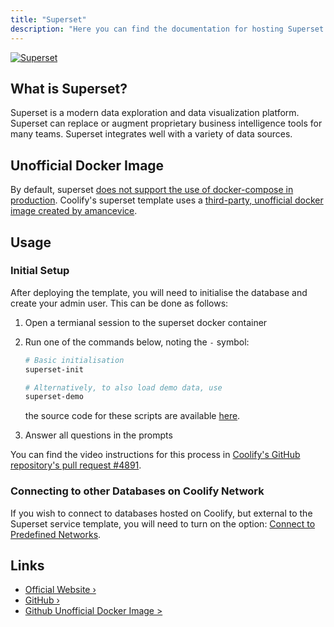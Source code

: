 ```yaml
---
title: "Superset"
description: "Here you can find the documentation for hosting Superset with Coolify."
---
```


[![Superset](https://camo.githubusercontent.com/f6f25227203811335bbfc181e6dded66b57cbdbeafe346c0f4e5773bae157aeb/68747470733a2f2f73757065727365742e6170616368652e6f72672f696d672f73757065727365742d6c6f676f2d686f72697a2d6170616368652e737667)](https://superset.apache.org)

## What is Superset?

Superset is a modern data exploration and data visualization platform. Superset can replace or augment proprietary business intelligence tools for many teams. Superset integrates well with a variety of data sources.

## Unofficial Docker Image

By default, superset [does not support the use of docker-compose in production](https://github.com/amancevice/docker-superset). Coolify's superset template uses a [third-party, unofficial docker image created by amancevice](https://github.com/amancevice/docker-superset).

## Usage

### Initial Setup

After deploying the template, you will need to initialise the database and create your admin user. This can be done as follows:

1. Open a termianal session to the superset docker container

2. Run one of the commands below, noting the `-` symbol:

    ```bash
    # Basic initialisation
    superset-init

    # Alternatively, to also load demo data, use
    superset-demo
    ```

    the source code for these scripts are available [here](https://github.com/amancevice/docker-superset/tree/main/bin).


3. Answer all questions in the prompts

You can find the video instructions for this process in [Coolify's GitHub repository's pull request #4891](https://github.com/coollabsio/coolify/pull/4891).

### Connecting to other Databases on Coolify Network

If you wish to connect to databases hosted on Coolify, but external to the Superset service template, you will need to turn on the option: [Connect to Predefined Networks](https://coolify.io/docs/knowledge-base/docker/compose#connect-to-predefined-networks).


## Links

- [Official Website ›](https://superset.apache.org)
- [GitHub ›](https://github.com/apache/superset)
- [Github Unofficial Docker Image >](https://github.com/amancevice/docker-superset)
